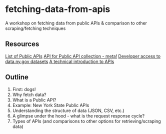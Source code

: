 # fetching-data-from-apis
A workshop on fetching data from public APIs &amp; comparison to other scraping/fetching techniques

## Resources

[List of Public APIs](https://github.com/toddmotto/public-apis)
[API for Public API collection - meta!](https://github.com/davemachado/public-api)
[Developer access to data.ny.gov datasets](https://data.ny.gov/developers)
[A technical introduction to APIs](https://restful.io/an-introduction-to-api-s-cee90581ca1b)

## Outline

1. First: dogs!
2. Why fetch data?
3. What is a Public API?
4. Example: New York State Public APIs
5. Understanding the structure of data (JSON, CSV, etc.)
6. A glimpse under the hood - what is the request response cycle?
7. Types of APIs (and comparisons to other options for retrieving/scraping data)

